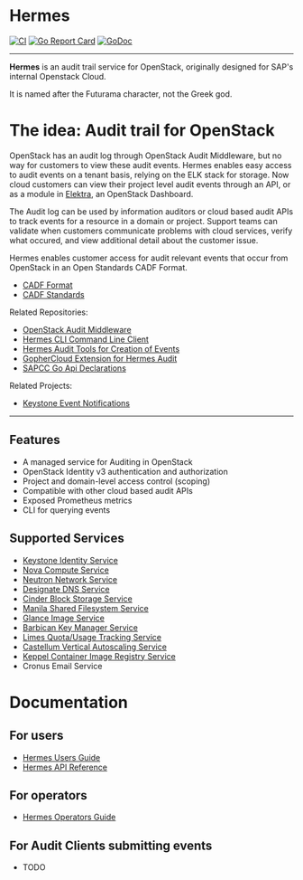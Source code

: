 # Hermes

[![CI](https://github.com/sapcc/hermes/actions/workflows/ci.yaml/badge.svg)](https://github.com/sapcc/hermes/actions/workflows/ci.yaml)
[![Go Report Card](https://goreportcard.com/badge/github.com/sapcc/hermes)](https://goreportcard.com/report/github.com/sapcc/hermes)
[![GoDoc](https://godoc.org/github.com/sapcc/hermes?status.svg)](https://godoc.org/github.com/sapcc/hermes)

----

**Hermes** is an audit trail service for OpenStack, originally designed for SAP's internal Openstack Cloud. 

It is named after the Futurama character, not the Greek god.

# The idea: Audit trail for OpenStack

OpenStack has an audit log through OpenStack Audit Middleware, but no way for customers to view these audit events. Hermes enables 
easy access to audit events on a tenant basis, relying on the ELK stack for storage. Now cloud customers can view their project 
level audit events through an API, or as a module in [Elektra](https://github.com/sapcc/elektra), an OpenStack Dashboard.

The Audit log can be used by information auditors or cloud based audit APIs to track events for a resource in a domain or project.
Support teams can validate when customers communicate problems with cloud services, verify what occured, 
and view additional detail about the customer issue.

Hermes enables customer access for audit relevant events that occur from OpenStack in an Open Standards CADF Format.
* [CADF Format](https://www.dmtf.org/sites/default/files/standards/documents/DSP0262_1.0.0.pdf)
* [CADF Standards](http://www.dmtf.org/standards/cadf)

Related Repositories:
* [OpenStack Audit Middleware](https://github.com/sapcc/openstack-audit-middleware)
* [Hermes CLI Command Line Client](https://github.com/sapcc/hermescli)
* [Hermes Audit Tools for Creation of Events](https://github.com/sapcc/go-bits/tree/master/audittools)
* [GopherCloud Extension for Hermes Audit](https://github.com/sapcc/gophercloud-sapcc/tree/master/audit/v1)
* [SAPCC Go Api Declarations](https://github.com/sapcc/go-api-declarations/tree/main/cadf)

Related Projects:
* [Keystone Event Notifications](https://docs.openstack.org/keystone/pike/advanced-topics/event_notifications.html)

----

## Features 

* A managed service for Auditing in OpenStack
* OpenStack Identity v3 authentication and authorization
* Project and domain-level access control (scoping)
* Compatible with other cloud based audit APIs 
* Exposed Prometheus metrics
* CLI for querying events 

## Supported Services
* [Keystone Identity Service](https://docs.openstack.org/keystone/latest/)
* [Nova Compute Service](https://docs.openstack.org/nova/latest/)
* [Neutron Network Service](https://docs.openstack.org/neutron/latest/)
* [Designate DNS Service](https://docs.openstack.org/designate/latest/)
* [Cinder Block Storage Service](https://docs.openstack.org/cinder/latest/)
* [Manila Shared Filesystem Service](https://docs.openstack.org/manila/latest/)
* [Glance Image Service](https://docs.openstack.org/glance/latest/)
* [Barbican Key Manager Service](https://docs.openstack.org/Barbican/latest/)
* [Limes Quota/Usage Tracking Service](https://github.com/sapcc/limes)
* [Castellum Vertical Autoscaling Service](https://github.com/sapcc/castellum)
* [Keppel Container Image Registry Service](https://github.com/sapcc/keppel)
* Cronus Email Service

# Documentation

## For users

* [Hermes Users Guide](./docs/users/index.md)
* [Hermes API Reference](./docs/users/hermes-v1-reference.md)

## For operators

* [Hermes Operators Guide](./docs/operators/operators-guide.md)

## For Audit Clients submitting events

* TODO
